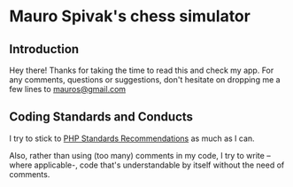 # Mauro Spivak's chess simulator

## Introduction

Hey there! Thanks for taking the time to read this and check my app. For any comments, questions or suggestions, don't hesitate on dropping me a few lines to mauros@gmail.com

## Coding Standards and Conducts

I try to stick to [PHP Standards Recommendations](http://www.php-fig.org/psr/) as much as I can. 

Also, rather than using (too many) comments in my code, I try to write –where applicable-, code that's understandable by itself without the need of comments.
